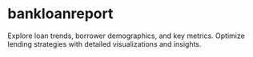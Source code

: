 # bankloanreport
Explore loan trends, borrower demographics, and key metrics. Optimize lending strategies with detailed visualizations and insights.
